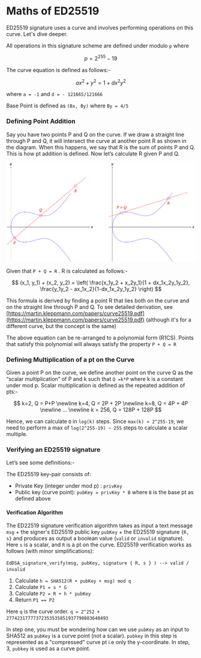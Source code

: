 # Maths of ED25519

ED25519 signature uses a curve and involves performing operations on this curve. Let's dive deeper.

All operations in this signature scheme are defined under modulo `p` where&#x20;

$$
p = 2^{255} - 19
$$

The curve equation is defined as follows:-

$$
ax^2 + y^2 = 1 + dx^2y^2
$$

where `a = -1` and `d = - 121665/121666`

Base Point is defined as `(Bx, By)` where `By = 4/5`

### Defining Point Addition&#x20;

Say you have two points P and Q on the curve. If we draw a straight line through P and Q, it will intersect the curve at another point R as shown in the diagram. When this happens, we say that R is the sum of points P and Q. This is how pt addition is defined. Now let’s calculate R given P and Q.

![Point Addition on the Curve](<../.gitbook/assets/Curve pt addn.png>)

Given that `P + Q = R` . R is calculated as follows:-

$$
(x_1, y_1) + (x_2, y_2) = \left( \frac{x_1y_2 + x_2y_1}{1 + dx_1x_2y_1y_2}, \frac{y_1y_2 - ax_1x_2}{1-dx_1x_2y_1y_2} \right)
$$

This formula is derived by finding a point R that lies both on the curve and on the straight line through P and Q. To see detailed derivation, see [https://martin.kleppmann.com/papers/curve25519.pdf](https://martin.kleppmann.com/papers/curve25519.pdf) (although it's for a different curve, but the concept is the same)

The above equation can be re-arranged to a polynomial form (R1CS). Points that satisfy this polynomial will always satisfy the property `P + Q = R`

### Defining Multiplication of a pt on the Curve

Given a point P on the curve, we define another point on the curve Q as the “scalar multiplication” of P and k such that `Q =k*P` where k is a constant under mod p. Scalar multiplication is defined as the repeated addition of pts:-&#x20;

$$
k=2, Q =  P+P
\newline
 k=4, Q = 2P + 2P
\newline
k=8, Q = 4P + 4P
\newline
...
\newline
k = 256, Q = 128P + 128P
$$

Hence, we can calculate `Q` in `log(k)` steps. Since `max(k) < 2^255-19`, we need to perform a max of `log(2^255-19) ~ 255` steps to calculate a scalar multiple.

### Verifying an ED25519 signature

Let’s see some definitions:-

The ED25519 key-pair consists of:

* Private Key (integer under mod p) : `privKey`
* Public key (curve point): `pubKey = privKey * B` where `B` is the base pt as defined above

#### Verification Algorithm

The ED22519 signature verification algorithm takes as input a text message `msg` + the signer's ED25519 public key `pubKey` + the ED25519 signature `{R, s}` and produces as output a boolean value (`valid` or `invalid` signature). Here `s` is a scalar, and `R` is a pt on the curve. ED25519 verification works as follows (with minor simplifications):

`EdDSA_signature_verify(msg, pubKey, signature { R, s } ) --> valid / invalid`

1. Calculate `h = SHA512(R + pubKey + msg) mod q`
2. Calculate `P1 = s * G`
3. Calculate `P2 = R + h * pubKey`
4. Return `P1 == P2`

Here `q` is the curve order. `q = 2^252 + 27742317777372353535851937790883648493`

In step one, you must be wondering how can we use `pubKey` as an input to SHA512 as `pubKey` is a curve point (not a scalar). `pubkey` in this step is represented as a "compressed" curve pt i.e only the y-coordinate. In step, 3, `pubkey` is used as a curve point.
